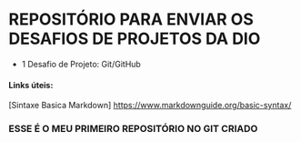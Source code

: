 # REPOSITÓRIO PARA ENVIAR OS DESAFIOS DE PROJETOS DA DIO
 - 1 Desafio de Projeto: Git/GitHub




#### Links úteis:
[Sintaxe Basica Markdown] https://www.markdownguide.org/basic-syntax/

### ESSE É O MEU PRIMEIRO REPOSITÓRIO NO GIT CRIADO
